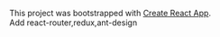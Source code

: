 This project was bootstrapped with [Create React App](https://github.com/facebook/create-react-app).  
Add react-router,redux,ant-design
